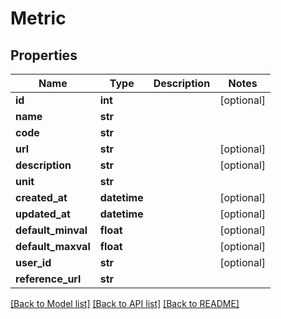 # Metric

## Properties
Name | Type | Description | Notes
------------ | ------------- | ------------- | -------------
**id** | **int** |  | [optional] 
**name** | **str** |  | 
**code** | **str** |  | 
**url** | **str** |  | [optional] 
**description** | **str** |  | [optional] 
**unit** | **str** |  | 
**created_at** | **datetime** |  | [optional] 
**updated_at** | **datetime** |  | [optional] 
**default_minval** | **float** |  | [optional] 
**default_maxval** | **float** |  | [optional] 
**user_id** | **str** |  | [optional] 
**reference_url** | **str** |  | 

[[Back to Model list]](../README.md#documentation-for-models) [[Back to API list]](../README.md#documentation-for-api-endpoints) [[Back to README]](../README.md)


